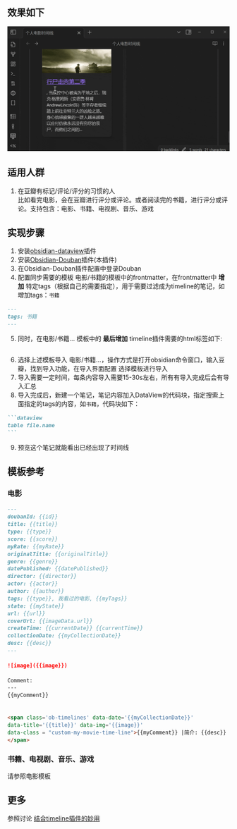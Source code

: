 ## 效果如下
![](./img/obsidian-douban-time-preview-example.gif)
## 适用人群
1. 在豆瓣有标记/评论/评分的习惯的人   
比如看完电影，会在豆瓣进行评分或评论。或者阅读完的书籍，进行评分或评论。支持包含：电影、书籍、电视剧、音乐、游戏
## 实现步骤
1. 安装[obsidian-dataview](https://github.com/blacksmithgu/obsidian-dataview)插件
2. 安装[Obsidian-Douban](https://github.com/Wanxp/obsidian-douban)插件(本插件)
3. 在Obsidian-Douban插件配置中登录Douban
4. 配置同步需要的模板 电影/书籍的模板中的frontmatter，在frontmatter中 **增加** 特定tags（根据自己的需要指定），用于需要过滤成为timeline的笔记，如增加tags：`书籍`
````markdown
---
tags: 书籍
---
````
5. 同时，在电影/书籍... 模板中的 **最后增加** timeline插件需要的html标签如下:

```

```
6. 选择上述模板导入 电影/书籍...，操作方式是打开obsidian命令窗口，输入豆瓣，找到导入功能，在导入界面配置 选择模板进行导入
7. 导入需要一定时间，每条内容导入需要15-30s左右，所有有导入完成后会有导入汇总
8. 导入完成后，新建一个笔记，笔记内容加入DataView的代码块，指定搜索上面指定的tags的内容，如`书籍`，代码块如下：
````markdown
```dataview
table file.name
```
````
9. 预览这个笔记就能看出已经出现了时间线
## 模板参考
### 电影
````markdown
---
doubanId: {{id}}
title: {{title}}
type: {{type}}
score: {{score}}
myRate: {{myRate}}
originalTitle: {{originalTitle}}
genre: {{genre}}
datePublished: {{datePublished}}
director: {{director}}
actor: {{actor}}
author: {{author}}
tags: {{type}}, 我看过的电影, {{myTags}}
state: {{myState}}
url: {{url}}
coverUrl: {{imageData.url}}
createTime: {{currentDate}} {{currentTime}}
collectionDate: {{myCollectionDate}}
desc: {{desc}}
---

![image]({{image}})

Comment: 
---
{{myComment}}


<span class='ob-timelines' data-date='{{myCollectionDate}}'
data-title='{{title}}' data-img='{{image}}'
data-class = "custom-my-movie-time-line">{{myComment}} |简介: {{desc}}
</span> 
````
### 书籍、电视剧、音乐、游戏
请参照电影模板
## 更多
参照讨论 [结合timeline插件的妙用](https://github.com/Wanxp/obsidian-douban/issues/19#issuecomment-1428307130)
